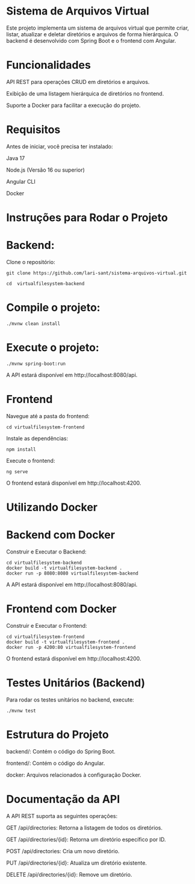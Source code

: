 

# Sistema de Arquivos Virtual

Este projeto implementa um sistema de arquivos virtual que permite criar, listar, atualizar e deletar diretórios e arquivos de forma hierárquica. O backend é desenvolvido com Spring Boot e o frontend com Angular.

# Funcionalidades

API REST para operações CRUD em diretórios e arquivos.

Exibição de uma listagem hierárquica de diretórios no frontend.

Suporte a Docker para facilitar a execução do projeto.


# Requisitos
  Antes de iniciar, você precisa ter instalado:

Java 17

Node.js (Versão 16 ou superior)

Angular CLI

Docker 


# Instruções para Rodar o Projeto

# Backend:

Clone o repositório:

    git clone https://github.com/lari-sant/sistema-arquivos-virtual.git

    cd  virtualfilesystem-backend

# Compile o projeto:

    ./mvnw clean install

# Execute o projeto:

    ./mvnw spring-boot:run

A API estará disponível em http://localhost:8080/api.

# Frontend

Navegue até a pasta do frontend:

    cd virtualfilesystem-frontend

Instale as dependências:

    npm install

Execute o frontend:

    ng serve

O frontend estará disponível em http://localhost:4200.

# Utilizando Docker

# Backend com Docker
Construir e Executar o Backend:

    cd virtualfilesystem-backend
    docker build -t virtualfilesystem-backend .
    docker run -p 8080:8080 virtualfilesystem-backend

A API estará disponível em http://localhost:8080/api.

# Frontend com Docker
Construir e Executar o Frontend:

    cd virtualfilesystem-frontend
    docker build -t virtualfilesystem-frontend .
    docker run -p 4200:80 virtualfilesystem-frontend

O frontend estará disponível em http://localhost:4200.

# Testes Unitários (Backend)

Para rodar os testes unitários no backend, execute:

    ./mvnw test

# Estrutura do Projeto

  backend/: Contém o código do Spring Boot.

  frontend/: Contém o código do Angular.

  docker: Arquivos relacionados à configuração Docker.


# Documentação da API

A API REST suporta as seguintes operações:

  GET /api/directories: Retorna a listagem de todos os diretórios.

  GET /api/directories/{id}: Retorna um diretório específico por ID.

  POST /api/directories: Cria um novo diretório.

  PUT /api/directories/{id}: Atualiza um diretório existente.

  DELETE /api/directories/{id}: Remove um diretório.




